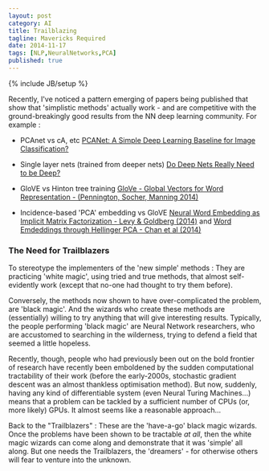 ```yaml
---
layout: post
category: AI
title: Trailblazing
tagline: Mavericks Required
date: 2014-11-17
tags: [NLP,NeuralNetworks,PCA]
published: true
---
```

{% include JB/setup %}


Recently, I've noticed a pattern emerging of papers being published that show that 'simplistic methods' actually work - and are competitive with the ground-breakingly good results from the NN deep learning community.  For example : 

  *  PCAnet vs cA, etc  [PCANet: A Simple Deep Learning Baseline for Image Classification?](http://arxiv.org/abs/1404.3606)

<!--
  Definitely need to contact authors in SG!  
    http://mx.nthu.edu.tw/~tsunghan/index.html
      SENT MAIL TO :: Tsung-Han Chan <thchan@ieee.org>
      http://scholar.google.com/citations?user=WDJ7tY0AAAAJ
      (now at SunPlus.com)
    SENT MAIL TO :: Jiwen.Lu@adsc.com.sg  << Only one on ADSC page...  (Referred back to orig author)24
!-->

  *  Single layer nets (trained from deeper nets)  [Do Deep Nets Really Need to be Deep?](http://arxiv.org/pdf/1312.6184.pdf)


  *  GloVE vs Hinton tree training [GloVe - Global Vectors for Word Representation - (Pennington, Socher, Manning 2014)](http://nlp.stanford.edu/pubs/glove.pdf)

  *  Incidence-based 'PCA' embedding vs GloVE  [Neural Word Embedding
as Implicit Matrix Factorization - Levy &amp; Goldberg (2014)](https://levyomer.files.wordpress.com/2014/09/neural-word-embeddings-as-implicit-matrix-factorization.pdf) and [Word Emdeddings through Hellinger PCA - Chan et al (2014)](http://arxiv.org/abs/1312.5542)


### The Need for Trailblazers

To stereotype the implementers of the 'new simple' methods : They are practicing 'white magic', using tried and true methods, that almost self-evidently work (except that no-one had thought to try them before).

Conversely, the methods now shown to have over-complicated the problem, are 'black magic'.  And the wizards who create these methods are (essentially) willing to try anything that will give interesting results.  Typically, the people performing 'black magic' are Neural Network researchers, who are accustomed to searching in the wilderness, trying to defend a field that seemed a little hopeless.  

Recently, though, people who had previously been out on the bold frontier of research have recently been emboldened by the sudden computational tractability of their work (before the early-2000s, stochastic gradient descent was an almost thankless optimisation method).  But now, suddenly, having any kind of differentiable system (even Neural Turing Machines...) means that a problem can be tackled by a sufficient number of CPUs (or, more likely) GPUs.  It almost seems like a reasonable approach...

Back to the "Trailblazers" : These are the 'have-a-go' black magic wizards.  Once the problems have been shown to be tractable *at all*, then the white magic wizards can come along and demonstrate that it was 'simple' all along.  But one needs the Trailblazers, the 'dreamers' - for otherwise others will fear to venture into the unknown.
